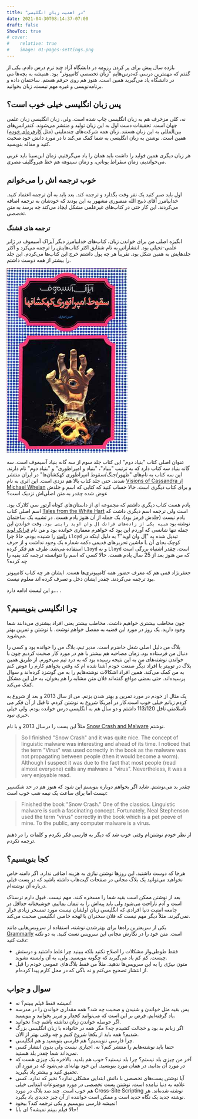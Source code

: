 ```yaml
---
title: "در اهمیت زبان انگلیسی"
date: 2021-04-30T08:14:37-07:00
draft: false
ShowToc: true
# cover:
#    relative: true
#    image: 01-pages-settings.png
---
```


یازده سال پیش برای پر کردن رزومه در دانشگاه آزاد چند ترم درس دادم. یکی از
درس‌هایم "زبان تخصصی کامپیوتر" بود. همیشه به بچه‌ها می‎‌گفتم که مهمترین درسی که
در دانشگاه یاد می‌گیرید همین است. هنوز هم روی حرفم هستم. ساختمان داده و
برنامه‌نویسی و غیره مهم نیست، زبان بخوانید.

## پس زبان انگلیسی خیلی خوب است؟
نه، کلی مزخرف هم به زبان انگلیسی چاپ شده است. ولی، زبان انگلیسی زبان علمی جهان
است. تحقیقات دست اول به این زبان تولید و منتشر می‌شوند. کنفرانس‌های بین‌المللی
به این زبان هستند. زبان همه شرکت‌های چندملیتی (مثل [کارفرمای خودم][ea.com]) همین
است. نوشتن به زبان انگلیسی به شما کمک می‌کند تا در مورد دانش خود صحبت کنید و
مقاله بنویسید.

[ea.com]: https://ea.com

هر زبان دیگری همین فواید را داشت باید همان را یاد می‌گرفتیم. زمان ابن‌سینا باید
عربی می‌خواندیم، زمان سقراط یونانی، و زمان سینوهه هم خط هیروگلیف مصری.

## خوب ترجمه اش را می‌خوانم
اول باید صبر کنید یک نفر وقت بگذارد و ترجمه کند. بعد باید به آن ترجمه اعتماد کنید. خدابیامرز آقای ذبیح الله منصوری مشهور به این بودند که خودشان به ترجمه اضافه می‌کردند. این کار حتی در کتاب‌های غیرعلمی مشکل ایجاد می‌کند چه برسد به متن تخصصی.

### ترجمه های قشنگ
انگیزه اصلی من برای خواندن زبان، کتاب‌های خدابیامرز دیگر آیزاک آسیموف در ژانر
علمی-تخیلی بود. انتشاراتی به نام شقایق اکثر کتاب‌هایش را ترجمه می‌کرد و اکثر
جلدهایش به همین شکل بود. تقریباً هر چه پول داشتم خرج این کتاب‌ها می‌کردم. این
جلد را بیشتر از همه دوست داشتم.

![](01-cover.jpeg)

عنوان اصلی کتاب "بنیاد دوم" این کتاب جلد سوم از سه گانه بنیاد آسیموف است. سه
گانه بنیاد سه کتاب دارد که به ترتیب "بنیاد"، "بنیاد و امپراطوری" و "بنیاد دوم"
نام دارند. این سه کتاب به نام‌های "ظهور/جنگ/سقوط امپراطوری کهکشان‌ها" در ایران
منتشر شدند. حتی جلد کتاب بالا هم دزدی است. این اثری به نام [Visions of Cassandra
از Michael Whelan][cassandra-whelan] و برای کتاب دیگری است. حالا حساب کنید که کتابی که اسم و جلدش
عوض شده چقدر به متن اصلی‌اش نزدیک است؟

[cassandra-whelan]: https://www.michaelwhelan.com/biography/

یادم هست کتاب دیگری داشتم که مجموعه ای از داستان‌های کوتاه آرتور سی کلارک بود.
اسم اصلی کتاب [Tales from the White Hart][whitehart] است ولی ترجمه اسم دیگری
داشت که یادم نیست (جلدش قرمز بود). یک جمله از آن هنوز یادم هست. در تشبیه یک
ساختمان نوشته بود `شبیه یکی از زاده‌های فرانک اِل وان اوید رایتی بود`. وقت
خواندن این جمله تنها شانسی که آوردم این بود که خواهرم معماری خوانده بود و من نام
[فرانک لوید رایت][frank-lloyd-wright] را شنیده بودم. حالا چرا `Lloyd` تبدیل شده
به "اِل وان اوید"؟ به دلیل اینکه در ماشین تحریر‌های قدیمی دکمه شماره یک وجود
نداشت و از حرف L کوچک بجای آن استفاده می‌شد. طرف هم فکر کرده `L1oyd` و نه
`Lloyd` است. چقدر اشتباه بزرگی است که من هنوز بعد از 25 سال یادم هست. حالا کسی
که اسم را نتوانسته ترجمه کند بقیه را چه کرده؟

[whitehart]: https://en.wikipedia.org/wiki/Tales_from_the_White_Hart
[frank-lloyd-wright]: https://en.wikipedia.org/wiki/Frank_Lloyd_Wright

جعفرنژاد قمی هم که معرف حضور همه کامپیوتری‌ها هست. ایشان هر چه کتاب کامپیوتر بود ترجمه می‌کردند. چقدر ایشان دخل و تصرف کرده اند معلوم نیست.

و این لیست ادامه دارد… .

## چرا انگلیسی بنویسیم؟
چون مخاطب بیشتری خواهیم داشت. مخاطب بیشتر یعنی افراد بیشتری می‌دانند شما وجود
دارید. یک روز در مورد این قضیه به مفصل خواهم نوشت. با نوشتن و تمرین بهتر
می‌شوید.

بلاگ من دلیل اصلی شغل حاضرم است. مدیر تیم، بلاگ من را خوانده بود و کسی را دنبال
من فرستاده بود. زمان مصاحبه هم بیشتر با هم در مورد کار صحبت کردیم چون با خواندن
نوشته‌های من به این نتیجه رسیده بود که به درد تیم می‌خورم. از طریق همین بلاگ در
توییتر با افراد دیگر صنعت خودم آشنا شده ام که وقتی بخواهم کارم را عوض کنم به من
کمک می‌کند. همین افراد اشکالات نوشته‌هایم را به من گوشزد کرده‌اند و سوال
پرسیده‌اند. حتی بعضی مواقع گفته‌اند فلان متن مشابه را هم بخوان، به حل این مشکل
کمک می‌کند.

یک مثال از خودم در مورد تمرین و بهتر شدن بزنم. من از سال 2013 و بعد از شروع به
کار در آمریکا شروع به نوشتن کردم. تا قبل از آن فکر می‏‎‌کردم زبانم خیلی خوب است.
ناسلامتی تافل 113/120 داشتم و دو سال هم به انگلیسی درس خوانده بودم. ولی خیلی
خبری نبود.

مثلاً این پست را درسال 2013 و با نام [Snow Crash and Malware][snowcrash-malware] نوشتم.

[snowcrash-malware]: https://parsiya.net/blog/2013-09-23-snow-crash-and-malware/

> So I finished "Snow Crash" and it was quite nice. The concept of linguistic
> malware was interesting and ahead of its time. I noticed that the term "Virus"
> was used correctly in the book as the malware was not propagating between
> people (then it would become a worm). Although I suspect it was due to the
> fact that most people (read almost everyone) calls any malware a "virus".
> Nevertheless, it was a very enjoyable read.

چقدر بد می‌نوشتم. شاید اگر بخواهم دوباره بنویسم این شود که هنوز هم در حد شکسپیر
نیست اما برای ساعت یک نیمه شب خوب است:

> Finished the book "Snow Crash." One of the classics. Linguistic malware is
> such a fascinating concept. Fortunately, Neal Stephenson used the term "virus"
> correctly in the book which is a pet peeve of mine. To the public, any
> computer malware is a virus.

از نظر خودم نوشتن‌ام وقتی خوب شد که دیگر به فارسی فکر نکردم و کلمات را در ذهنم ترجمه نکردم.

## کجا بنویسیم؟
هرجا که دوست داشتید. این روزها نوشتن نیازی به هزینه اضافی ندارد. اگر دامنه خاص
نخواهید می‌توانید یک بلاگ مجانی در صفحات گیت‌هاب داشته باشید که در پست قبلی
درباره آن نوشته‌ام.

بعد از نوشتن ممکن است بقیه شما را مسخره کنند. مهم نیست. قبول دارم ترسناک است و
آدم ناراحت می‌شود ولی باید پیه‌اش را به تنمان بمالیم. خوشبختانه حداقل در جامعه
امنیت دنیا افرادی که انگلیسی زبان اولشان نیست مورد تمسخر زیادی قرار نمی‌گیرند.
مثلاً دیگر مهم نیست که فلان سخنران با لهجه خاصی انگلیسی صحبت می‌کند.

یکی از سریعترین راه‌ها برای بهترشدن نوشته‌، استفاده از سرویس‌هایی مانند
[Grammarly][grammarly] است. متن خود را در نگارش مجانی این سرویس تست کنید. به دو
نکته دقت کنید:

[grammarly]: https://grammarly.com

* فقط طوطی‌وار مشکلات را اصلاح نکنید بلکه ببینید چرا غلط داشتید و درستش چیست. کم
  کم یاد می‌گیرید که چگونه بنویسید. ولی، به آن وابسته نشوید.
* متون سِرّی را به این سرویس‌ها ندهید. مثلاً من فقط بلاگ‌های عمومی خودم را قبل
  از انتشار تصحیح می‌کنم و نه باگی که در محل کارم پیدا کرده‌ام.

## سوال و جواب

* نمیشه فقط فیلم ببینم؟ نه!
* پس بقیه مثل خواندن و شنیدن و صحبت چه شد؟ همه مقداری خواندن را در مدرسه یاد
  گرفته‌ایم. فرض بر این است که می‌توانید کجدار و مریز بخوانید و بنویسید.
* اگر حوصله خواندن زبان نداشته باشم چه؟ نخوانید.
* اگر زبانم بد بود و خجالت کشیدم چه؟ مگر همه در خانواده با زبان انگلیسی بزرگ
  شدیم؟ همه باید از یکجا شروع کنیم و چه وقتی بهتر از الان.
* چرا فارسی ننویسیم؟ هم فارسی بنویسید و هم انگلیسی.
* حتما باید نوشته‌هایم را منتشر کنم؟ نه. اجباری نیست ولی بدون انتشار کسی
  نمی‌داند شما چقدر بلد هستید.
* آخر من چیزی بلد نیستم؟ چرا بلد نیستید؟ خوب هم بلدید. بالاخره یک چیزی هست که در
  مورد آن بدانید. در همان مورد بنویسید. این خود بهانه‌ای می‌شود که در مورد آن
  تحقیق کنید و بیشتر یاد بگیرید.
* آیا نوشتن پست‌های تخصصی با دانش ابتدایی مشکلی ندارد؟ نخیر که ندارد. کسی علامه
  به دنیا نیامده است. نوشتن پست تخصصی در مورد موضوعات ابتدایی خیلی هم خوب است.
  چند صد بلاگ در مورد Cross-Site Scripting نوشته شده‌اند. هر نوشته جدید یک نگاه
  جدید است و ممکن است خواننده از آن چیز جدیدی یاد بگیرد.
* نمیشه فارسی بنویسیم و یکی ترجمه کند؟ بیخود!
* حالا فیلم ببینم نمیشه؟ ای بابا!